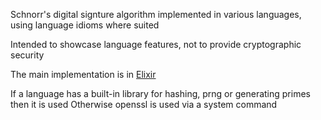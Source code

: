 Schnorr's digital signture algorithm implemented in various languages, using language idioms where suited

Intended to showcase language features, not to provide cryptographic security

The main implementation is in [Elixir](dsa.ex)

If a language has a built-in library for hashing, prng or generating primes then it is used
Otherwise openssl is used via a system command
